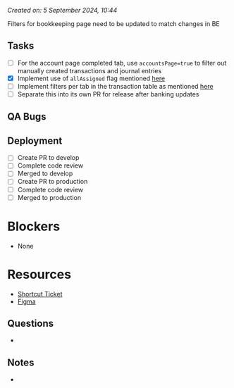 *Created on: 5 September 2024, 10:44*

Filters for bookkeeping page need to be updated to match changes in BE
## Tasks
- [ ] For the account page completed tab, use `accountsPage=true` to filter out manually created transactions and journal entries
- [x] Implement use of `allAssigned` flag mentioned [here](https://zibo-workspace.slack.com/archives/D03G7BFBQK1/p1724283808385129)
- [ ] Implement filters per tab in the transaction table as mentioned [here](https://zibo-workspace.slack.com/archives/D03G7BFBQK1/p1723670031325839)
- [ ] Separate this into its own PR for release after banking updates

## QA Bugs
## Deployment
- [ ] Create PR to develop
- [ ] Complete code review
- [ ] Merged to develop
- [ ] Create PR to production
- [ ] Complete code review
- [ ] Merged to production
# Blockers
- None
# Resources
- [Shortcut Ticket]()
- [Figma]()
## Questions
- 
## Notes
- 